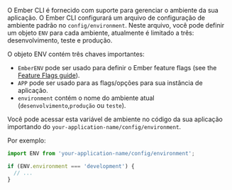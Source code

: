O Ember CLI é fornecido com suporte para gerenciar o ambiente da sua aplicação. O Ember CLI configurará um arquivo de configuração de ambiente padrão no `config/environment`. Neste arquivo, você pode definir um objeto `ENV` para cada ambiente, atualmente é limitado a três: desenvolvimento, teste e produção.

O objeto ENV contém três chaves importantes:

  - `EmberENV` pode ser usado para definir o Ember feature flags (see the [Feature Flags guide](../feature-flags/)).
  - `APP` pode ser usado para as flags/opções para sua instância de aplicação.
  - `environment` contém o nome do ambiente atual (`desenvolvimento`,`produção` ou `teste`).

Você pode acessar esta variável de ambiente no código da sua aplicação importando do `your-application-name/config/environment`.

Por exemplo:

```js
import ENV from 'your-application-name/config/environment';

if (ENV.environment === 'development') {
  // ...
}
```
